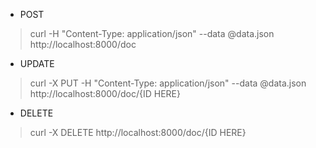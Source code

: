 * POST

> curl -H "Content-Type: application/json" --data @data.json http://localhost:8000/doc

* UPDATE

> curl -X PUT -H "Content-Type: application/json" --data @data.json http://localhost:8000/doc/{ID HERE}

* DELETE

> curl -X DELETE http://localhost:8000/doc/{ID HERE}